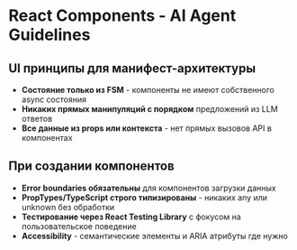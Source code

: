 # React Components - AI Agent Guidelines

## UI принципы для манифест-архитектуры

- **Состояние только из FSM** - компоненты не имеют собственного async состояния
- **Никаких прямых манипуляций с порядком** предложений из LLM ответов
- **Все данные из props или контекста** - нет прямых вызовов API в компонентах

## При создании компонентов

- **Error boundaries обязательны** для компонентов загрузки данных
- **PropTypes/TypeScript строго типизированы** - никаких any или unknown без обработки
- **Тестирование через React Testing Library** с фокусом на пользовательское поведение
- **Accessibility** - семантические элементы и ARIA атрибуты где нужно
